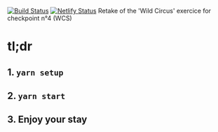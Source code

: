 [![Build Status](https://travis-ci.com/TheRealBarenziah/checkpoint-4-wild-circus-react.svg?branch=dev)](https://travis-ci.com/TheRealBarenziah/checkpoint-4-wild-circus-react)
[![Netlify Status](https://api.netlify.com/api/v1/badges/cc7c49bc-0298-4ec8-ae24-8c7f02300ad6/deploy-status)](https://app.netlify.com/sites/wild-circus-react-cp4/deploys)
Retake of the 'Wild Circus' exercice for checkpoint n°4 (WCS)
# tl;dr 
## 1. `yarn setup`
## 2. `yarn start`
## 3. Enjoy your stay